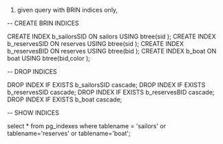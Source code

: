 1) given query with BRIN indices only,


-- CREATE BRIN INDICES

CREATE INDEX b_sailorsSID ON sailors USING btree(sid );
CREATE INDEX b_reservesSID ON reserves  USING btree(sid );
CREATE INDEX b_reservesBID ON reserves  USING btree(bid );
CREATE INDEX b_boat ON boat USING btree(bid,color );


-- DROP INDICES

DROP INDEX   IF EXISTS  b_sailorsSID cascade; 
DROP INDEX   IF EXISTS  b_reservesSID cascade; 
DROP INDEX   IF EXISTS  b_reservesBID cascade; 
DROP INDEX   IF EXISTS  b_boat cascade; 


-- SHOW INDICES

select *
from pg_indexes
where tablename = 'sailors' or tablename='reserves' or tablename='boat';
